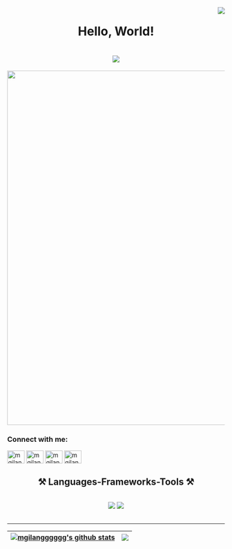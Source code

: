 <img align="right" src="https://komarev.com/ghpvc/?username=mgilangggggg" />

<h1 align="center">Hello, World!</h1>

<h1 align="center">
    <img src="https://readme-typing-svg.herokuapp.com/?font=Righteous&size=35&center=true&vCenter=true&width=500&height=70&duration=4000&lines=Hey+there!;+I'am+using+GitHub+👋;" />
</h1>

<img src="https://gifdb.com/images/high/obito-uchiha-blowing-fire-3xc8ft7z87kkai2c.gif" id="obitoo-uchiha" width="820px"/>

<h3 align="left">Connect with me:</h3>
<p align="left">
<a href="https://github.com/mgilangggggg" target="blank"><img align="center" src="https://raw.githubusercontent.com/rahuldkjain/github-profile-readme-generator/master/src/images/icons/Social/github.svg" alt="mgilangggggg" height="30" width="40" /></a>
<a href="https://instagram.com/mgilangggggg" target="blank"><img align="center" src="https://raw.githubusercontent.com/rahuldkjain/github-profile-readme-generator/master/src/images/icons/Social/instagram.svg" alt="mgilangggggg" height="30" width="40" /></a>
<a href="https://twitter.com/mgilangggggg" target="blank"><img align="center" src="https://raw.githubusercontent.com/rahuldkjain/github-profile-readme-generator/master/src/images/icons/Social/twitter.svg" alt="mgilangggggg" height="30" width="40" /></a>
<a href="https://www.youtube.com/c/mgilangggggg" target="blank"><img align="center" src="https://raw.githubusercontent.com/rahuldkjain/github-profile-readme-generator/master/src/images/icons/Social/youtube.svg" alt="mgilangggggg" height="30" width="40" /></a>
</p>

<h2 align="center">⚒️ Languages-Frameworks-Tools ⚒️</h2>
<br/>
<div align="center">
    <img src="https://skillicons.dev/icons?i=html,css,bootstrap,vscode,github,figma,tailwind,git" />
    <img src="https://skillicons.dev/icons?i=javascript,mysql,python,nodejs,firebase,mongodb,java" /><br>
</div>

<br/>
<hr/>

| <a href="https://github.com/mgilangggggg/mgilangggggg"><img align="center" src="https://github-readme-stats.vercel.app/api?username=mgilangggggg&show_icons=true&include_all_commits=true&theme=nord&hide_border=true" alt="mgilangggggg's github stats" /></a> | <a href="https://github.com/mgilangggggg/github-readme-stats"><img align="center" src="https://github-readme-stats.vercel.app/api/top-langs/?username=mgilangggggg&layout=compact&theme=nord&hide_border=true" /></a> |
| ------------- | ------------- |

<!--
**mgilangggggg/mgilangggggg** is a ✨ _special_ ✨ repository because its `README.md` (this file) appears on your GitHub profile.

Here are some ideas to get you started:

- 🔭 I’m currently working on ...
- 🌱 I’m currently learning ...
- 👯 I’m looking to collaborate on ...
- 🤔 I’m looking for help with ...
- 💬 Ask me about ...
- 📫 How to reach me: ...
- 😄 Pronouns: ...
- ⚡ Fun fact: ...
-->
 

